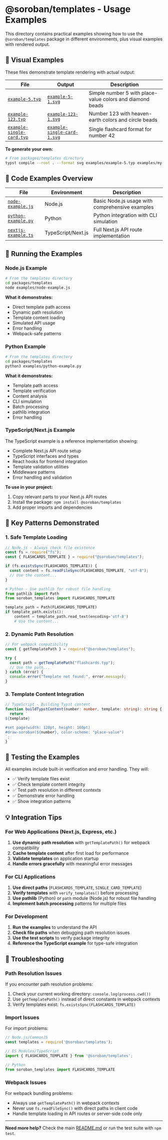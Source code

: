 # @soroban/templates - Usage Examples

This directory contains practical examples showing how to use the `@soroban/templates` package in different environments, plus visual examples with rendered output.

## 🎨 Visual Examples

These files demonstrate template rendering with actual output:

| File                                                   | Output                                                     | Description                                               |
| ------------------------------------------------------ | ---------------------------------------------------------- | --------------------------------------------------------- |
| [`example-5.typ`](./example-5.typ)                     | [`example-5-1.svg`](./example-5-1.svg)                     | Simple number 5 with place-value colors and diamond beads |
| [`example-123.typ`](./example-123.typ)                 | [`example-123-1.svg`](./example-123-1.svg)                 | Number 123 with heaven-earth colors and circle beads      |
| [`example-single-card.typ`](./example-single-card.typ) | [`example-single-card-1.svg`](./example-single-card-1.svg) | Single flashcard format for number 42                     |

**To generate your own:**

```bash
# From packages/templates directory
typst compile --root . --format svg examples/example-5.typ examples/my-output-{p}.svg
```

## 📁 Code Examples Overview

| File                                       | Environment        | Description                                     |
| ------------------------------------------ | ------------------ | ----------------------------------------------- |
| [`node-example.js`](./node-example.js)     | Node.js            | Basic Node.js usage with comprehensive examples |
| [`python-example.py`](./python-example.py) | Python             | Python integration with CLI simulation          |
| [`nextjs-example.ts`](./nextjs-example.ts) | TypeScript/Next.js | Full Next.js API route implementation           |

## 🚀 Running the Examples

### Node.js Example

```bash
# From the templates directory
cd packages/templates
node examples/node-example.js
```

**What it demonstrates:**

- Direct template path access
- Dynamic path resolution
- Template content loading
- Simulated API usage
- Error handling
- Webpack-safe patterns

### Python Example

```bash
# From the templates directory
cd packages/templates
python3 examples/python-example.py
```

**What it demonstrates:**

- Template path access
- Template verification
- Content analysis
- CLI simulation
- Batch processing
- pathlib integration
- Error handling

### TypeScript/Next.js Example

The TypeScript example is a reference implementation showing:

- Complete Next.js API route setup
- TypeScript interfaces and types
- React hooks for frontend integration
- Template validation utilities
- Middleware patterns
- Error handling and validation

**To use in your project:**

1. Copy relevant parts to your Next.js API routes
2. Install the package: `npm install @soroban/templates`
3. Add proper imports and dependencies

## 🎯 Key Patterns Demonstrated

### 1. Safe Template Loading

```javascript
// Node.js - Always check file existence
const fs = require("fs");
const { FLASHCARDS_TEMPLATE } = require("@soroban/templates");

if (fs.existsSync(FLASHCARDS_TEMPLATE)) {
  const content = fs.readFileSync(FLASHCARDS_TEMPLATE, "utf-8");
  // Use the content...
}
```

```python
# Python - Use pathlib for robust file handling
from pathlib import Path
from soroban_templates import FLASHCARDS_TEMPLATE

template_path = Path(FLASHCARDS_TEMPLATE)
if template_path.exists():
    content = template_path.read_text(encoding='utf-8')
    # Use the content...
```

### 2. Dynamic Path Resolution

```javascript
// For webpack compatibility
const { getTemplatePath } = require("@soroban/templates");

try {
  const path = getTemplatePath("flashcards.typ");
  // Use the path...
} catch (error) {
  console.error("Template not found:", error.message);
}
```

### 3. Template Content Integration

```typescript
// TypeScript - Building Typst content
function buildTypstContent(number: number, template: string): string {
  return `
${template}

#set page(width: 120pt, height: 160pt)
#draw-soroban(${number}, color-scheme: "place-value")
`;
}
```

## 🧪 Testing the Examples

All examples include built-in verification and error handling. They will:

- ✅ Verify template files exist
- ✅ Check template content integrity
- ✅ Test path resolution in different contexts
- ✅ Demonstrate error handling
- ✅ Show integration patterns

## 💡 Integration Tips

### For Web Applications (Next.js, Express, etc.)

1. **Use dynamic path resolution** with `getTemplatePath()` for webpack compatibility
2. **Cache template content** after first load for performance
3. **Validate templates** on application startup
4. **Handle errors gracefully** with meaningful error messages

### For CLI Applications

1. **Use direct paths** (`FLASHCARDS_TEMPLATE`, `SINGLE_CARD_TEMPLATE`)
2. **Verify templates** with `verify_templates()` before processing
3. **Use pathlib** (Python) or `path` module (Node.js) for robust file handling
4. **Implement batch processing** patterns for multiple files

### For Development

1. **Run the examples** to understand the API
2. **Check file paths** when debugging path resolution issues
3. **Use the test scripts** to verify package integrity
4. **Reference the TypeScript example** for type-safe integration

## 🔧 Troubleshooting

### Path Resolution Issues

If you encounter path resolution problems:

1. Check your current working directory: `console.log(process.cwd())`
2. Use `getTemplatePath()` instead of direct constants in webpack contexts
3. Verify templates exist: `fs.existsSync(FLASHCARDS_TEMPLATE)`

### Import Issues

For import problems:

```javascript
// Node.js/CommonJS
const templates = require('@soroban/templates');

// ES Modules/TypeScript
import { FLASHCARDS_TEMPLATE } from '@soroban/templates';

// Python
from soroban_templates import FLASHCARDS_TEMPLATE
```

### Webpack Issues

For webpack bundling problems:

- Always use `getTemplatePath()` in webpack contexts
- Never use `fs.readFileSync()` with direct paths in client code
- Handle template loading in API routes or server-side code only

---

**Need more help?** Check the main [README.md](../README.md) or run the test suite with `npm test`.
